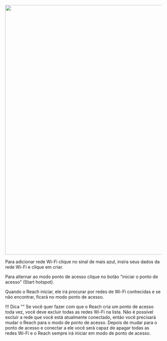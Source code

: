 <p style="text-align:center" ><img src="../img/reachview/wifi/wifi.png" style="width: 800px;" /></p>

Para adicionar rede Wi-Fi clique no sinal de mais azul, insira seus dados da rede Wi-Fi e clique em criar.

Para alternar ao modo ponto de acesso clique no botão "iniciar o ponto de acesso" (Start hotspot).

Quando o Reach iniciar, ele irá procurar por redes de Wi-Fi conhecidas e se não encontrar, ficará no modo ponto de acesso.

!!! Dica ""
    Se você quer fazer com que o Reach cria um ponto de acesso toda vez, você deve excluir todas as redes Wi-Fi na lista. Não é possível excluir a rede que você está atualmente conectado, então você precisará mudar o Reach para o modo de ponto de acesso. Depois de mudar para o ponto de acesso e conectar a ele você será capaz de apagar todas as redes Wi-Fi e o Reach sempre irá iniciar em modo de ponto de acesso.
